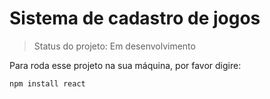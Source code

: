 <h1> Sistema de cadastro de jogos</h1>

>Status do projeto: Em desenvolvimento

Para roda esse projeto na sua máquina, por favor digire:

```
npm install react

```
